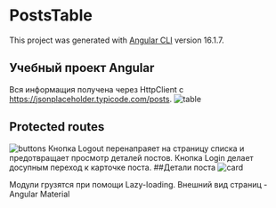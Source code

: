 # PostsTable

This project was generated with [Angular CLI](https://github.com/angular/angular-cli) version 16.1.7.

## Учебный проект Angular
Вся информащия получена через HttpClient c https://jsonplaceholder.typicode.com/posts.
![table](https://github.com/BusinessPepega/angular-posts-table/assets/67157100/9d2601ce-1fb4-4efd-87a2-152623a8809c)
## Protected routes
![buttons](https://github.com/BusinessPepega/angular-posts-table/assets/67157100/31dddf7d-c2e6-442c-8f00-6a049e77fc7c)
Кнопка Logout перенапраяет на страницу списка и предотвращает просмотр деталей постов.
Кнопка Login делает досупным переход к карточке поста.
##Детали поста 
![card](https://github.com/BusinessPepega/angular-posts-table/assets/67157100/45052ec0-c48a-456b-bd2b-563a1033e3c3)

Модули грузятся при помощи Lazy-loading. Внешний вид страниц - Angular Material
